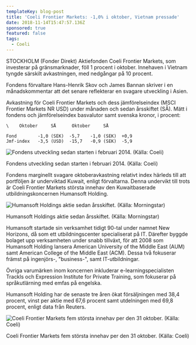 ```yaml
---
templateKey: blog-post
title: 'Coeli Frontier Markets: -1,0% i oktober, Vietnam pressade'
date: 2018-11-14T15:47:57.136Z
sponsored: true
featured: false
tags:
  - Coeli
---
```

STOCKHOLM (Fonder Direkt) Aktiefonden Coeli Frontier Markets, som investerar på gränsmarknader, föll 1 procent i oktober. Innehaven i Vietnam tyngde särskilt avkastningen, med nedgångar på 10 procent.

Fondens förvaltare Hans-Henrik Skov och James Bannan skriver i en månadskommentar att det senare reflekterar en svagare utveckling i Asien.

Avkastning för Coeli Frontier Markets och dess jämförelseindex (MSCI Frontier Markets NR USD) under månaden och sedan årsskiftet (SÅ). Mätt i fondens och jämförelseindex basvalutor samt svenska kronor, i procent:

```
\    Oktober     SÅ      Oktober     SÅ                 

Fond        -1,0 (SEK)  -5,7    -1,0 (SEK)  +0,9               
Jmf-index   -3,5 (USD)  -15,7   -0,9 (SEK)  -5,9
```

![Fondens utveckling sedan starten i februari 2014. (Källa: Coeli)](/img/78.png)

<span class="image-caption">Fondens utveckling sedan starten i februari 2014. (Källa: Coeli)</span>

Fondens marginellt svagare oktoberavkastning relativt index härleds till att portföljen är underviktad Kuwait, enligt förvaltarna. Denna undervikt till trots är Coeli Frontier Markets största innehav den Kuwaitbaserade utbildningskoncernen Humansoft Holding.

![Humansoft Holdings aktie sedan årsskiftet. (Källa: Morningstar)](/img/79.png)

<span class="image-caption">Humansoft Holdings aktie sedan årsskiftet. (Källa: Morningstar)</span>

Humansoft startade sin verksamhet tidigt 90-tal under namnet New Horizons, då som ett utbildningscenter specialiserat på IT. Därefter byggde bolaget upp verksamheten under snabb tillväxt, för att 2008 som Humansoft Holding lansera American University of the Middle East (AUM) samt American College of the Middle East (ACM). Dessa två fokuserar främst på ingenjörs-, "business-", samt IT-utbildningar.

Övriga varumärken inom koncernen inkluderar e-learningspecialisten Trackls och Expression Institute for Private Training, som fokuserar på språkutlärning med emfas på engelska.

Humansoft Holding har de senaste tre åren ökat försäljningen med 38,4 procent, vinst per aktie med 67,6 procent samt utdelningen med 69,8 procent, enligt data från Reuters.

![Coeli Frontier Markets fem största innehav per den 31 oktober. (Källa: Coeli)](/img/80.png)

<span class="image-caption">Coeli Frontier Markets fem största innehav per den 31 oktober. (Källa: Coeli)</span>
